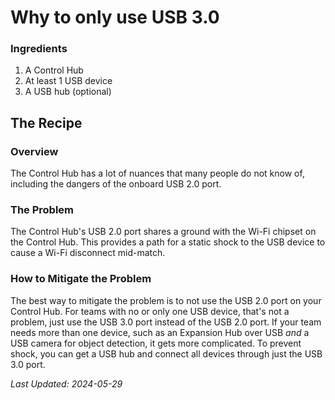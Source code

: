 # Why to only use USB 3.0


### Ingredients


1. A Control Hub
2. At least 1 USB device
3. A USB hub (optional)


## The Recipe


### Overview
The Control Hub has a lot of nuances that many people do not know of, including the dangers of the onboard USB 2.0 port.

### The Problem
The Control Hub's USB 2.0 port shares a ground with the Wi-Fi chipset on the Control Hub.
This provides a path for a static shock to the USB device to cause a Wi-Fi disconnect mid-match.


### How to Mitigate the Problem
The best way to mitigate the problem is to not use the USB 2.0 port on your Control Hub. 
For teams with no or only one USB device, that's not a problem, just use the USB 3.0 port instead of the USB 2.0 port. 
If your team needs more than one device, such as an Expansion Hub over USB *and* a USB camera for object detection, it gets more complicated. 
To prevent shock, you can get a USB hub and connect all devices through just the USB 3.0 port.




*Last Updated: 2024-05-29*
